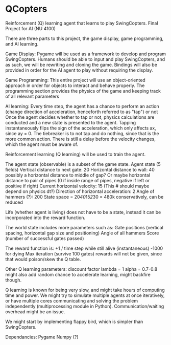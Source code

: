 QCopters
========

Reinforcement (Q) learning agent that learns to play SwingCopters. Final Project for AI (NU 4100)

There are three parts to this project, the game display, game programming, and AI learning.

Game Display:
Pygame will be used as a framework to develop and program SwingCopters.
Humans should be able to input and play SwingCopters, and as such, we will be rewriting and cloning the game.
Bindings will also be provided in order for the AI agent to play without requiring the display.

Game Programming:
This entire project will use an object-oriented approach in order for objects to interact and behave properly.
The programming section provides the physics of the game and keeping track of all relevant parameters

AI learning:
Every time step, the agent has a chance to perform an action (change direction of acceleration, henceforth referred to as "tap") or not
Once the agent decides whether to tap or not, physics calculations are conducted and a new state is presented to the agent.
Tapping instantaneously flips the sign of the acceleration, which only affects ax, since ay = 0.
The tiebreaker is to not tap and do nothing, since that is the more common action.
There is still a delay before the velocity changes, which the agent must be aware of.

Reinforcement learning (Q learning) will be used to train the agent.

The agent state (observable) is a subset of the game state.
Agent state (5 fields) 
    Vertical distance to next gate: 20
    Horizontal distance to wall: 40
        possibly a horizontal distance to middle of gap?
        Or maybe horizontal distance to pair of pipes (0 if inside range of pipes, negative if left or positive if right)
    Current horizontal velocity: 15 (This # should maybe depend on physics dt?)
    Direction of horizontal acceleration: 2
    Angle of hammers (?): 200
    State space = 20*40*15*2*30 = 480k conservatively, can be reduced
    
Life (whether agent is living) does not have to be a state, instead it can be incorporated into the reward function.
    
The world state includes more parameters such as:
    Gate positions (vertical spacing, horizontal gap size and positioning)
    Angle of all hammers
    Score (number of successful gates passed)
    
The reward function is:
    +1 / time step while still alive (instantaneous)
    -1000 for dying
    Max iteration (survive 100 gates) rewards will not be given, since that would poison/skew the Q table.

Other Q learning parameters:
    discount factor lambda = 1
    alpha = 0.7-0.8
    might also add random chance to accelerate learning, might backfire though.

Q learning is known for being very slow, and might take hours of computing time and power.
We might try to simulate multiple agents at once iteratively,
or have multiple cores communicating and solving the problem independently (multiprocessing module in Python).
Communication/waiting overhead might be an issue.   
    
We might start by implementing flappy bird, which is simpler than SwingCopters.
    
Dependancies:
    Pygame
    Numpy (?)
